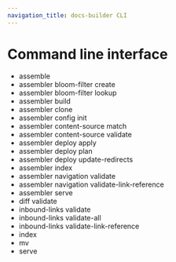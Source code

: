 ```yaml
---
navigation_title: docs-builder CLI
---
```


# Command line interface

- assemble
- assembler bloom-filter create
- assembler bloom-filter lookup
- assembler build
- assembler clone
- assembler config init
- assembler content-source match
- assembler content-source validate
- assembler deploy apply
- assembler deploy plan
- assembler deploy update-redirects
- assembler index
- assembler navigation validate
- assembler navigation validate-link-reference
- assembler serve
- diff validate
- inbound-links validate
- inbound-links validate-all
- inbound-links validate-link-reference
- index
- mv
- serve


